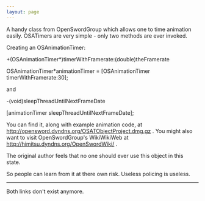 ```yaml
---
layout: page
---
```


A handy class from OpenSwordGroup which allows one to time animation easily.  OSATimers are very simple - only two methods are ever invoked.

Creating an OSAnimationTimer:

+(OSAnimationTimer*)timerWithFramerate:(double)theFramerate

OSAnimationTimer*animationTimer = [OSAnimationTimer timerWithFramerate:30];

and

-(void)sleepThreadUntilNextFrameDate

[animationTimer sleepThreadUntilNextFrameDate];

You can find it, along with example animation code, at http://opensword.dyndns.org/OSATObjectProject.dmg.gz .  You might also want to visit OpenSwordGroup's WikiWikiWeb at http://himitsu.dyndns.org/OpenSwordWiki/ .

The original author feels that no one should ever use this object in this state.

So people can learn from it at there own risk.  Useless policing is useless.

----------------------------------------------------------------

Both links don't exist anymore.

